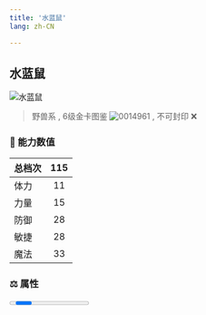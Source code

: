 ```yaml
---
title: '水蓝鼠'
lang: zh-CN

---
```


<RouterBack />

## 水蓝鼠

![水蓝鼠](https://user-images.githubusercontent.com/78347270/115937617-5f5e4380-a4d3-11eb-9e77-75e36722190d.gif) 

> 野兽系 , 6级金卡图鉴 ![0014961](https://user-images.githubusercontent.com/78347270/115963860-4f3e7680-a55c-11eb-8bb8-7e58a5ca9621.gif) , 不可封印 :x: 


### 💪 能力数值

| 总档次       | 115            |
| :----------- |:-------------:|
| 体力      | 11   <Stars :number="1" />  |
| 力量      | 15   <Stars :number="1.5" />  |
| 防御      | 28  <Stars :number="3" />  | 
| 敏捷      | 28  <Stars :number="3" />  | 
| 魔法      | 33  <Stars :number="3.5" />   | 


### ⚖️ 属性


<Progress earth :number="5" />

<Progress water :number="5" />

<Progress fire :number="0" />

<Progress wind :number="0" />

### ✨ 技能栏 <Strong>10个</Strong>

- 攻击
- 防御

### 👶 1级出现点

- 法兰城乐透彩卷，奖品



